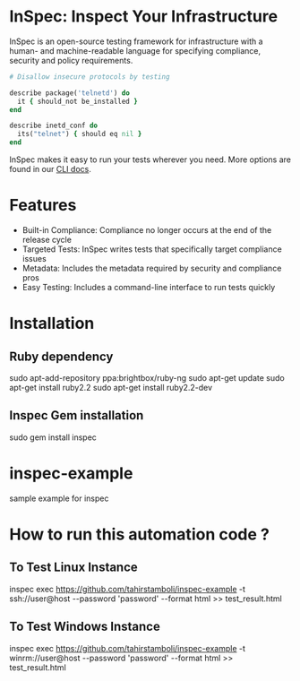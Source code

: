 # InSpec: Inspect Your Infrastructure

InSpec is an open-source testing framework for infrastructure with a human- and machine-readable language for specifying compliance, security and policy requirements.

```ruby
# Disallow insecure protocols by testing

describe package('telnetd') do
  it { should_not be_installed }
end

describe inetd_conf do
  its("telnet") { should eq nil }
end
```
InSpec makes it easy to run your tests wherever you need. More options are found in our [CLI docs](https://www.inspec.io/docs/reference/cli/).


# Features

- Built-in Compliance: Compliance no longer occurs at the end of the release cycle
- Targeted Tests: InSpec writes tests that specifically target compliance issues
- Metadata: Includes the metadata required by security and compliance pros
- Easy Testing: Includes a command-line interface to run tests quickly

# Installation

## Ruby dependency

sudo apt-add-repository ppa:brightbox/ruby-ng
sudo apt-get update
sudo apt-get install ruby2.2
sudo apt-get install ruby2.2-dev

## Inspec Gem installation

sudo gem install inspec

# inspec-example
sample example for inspec

# How to run this automation code ?

## To Test Linux Instance

inspec exec https://github.com/tahirstamboli/inspec-example -t ssh://user@host --password 'password' --format html >> test_result.html

## To Test Windows Instance

inspec exec https://github.com/tahirstamboli/inspec-example -t winrm://user@host --password 'password' --format html >> test_result.html
